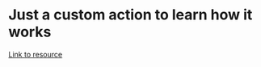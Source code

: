 # Just a custom action to learn how it works
[Link to resource](https://resources.github.com/learn/pathways/automation/advanced/building-your-first-custom-github-action/)

